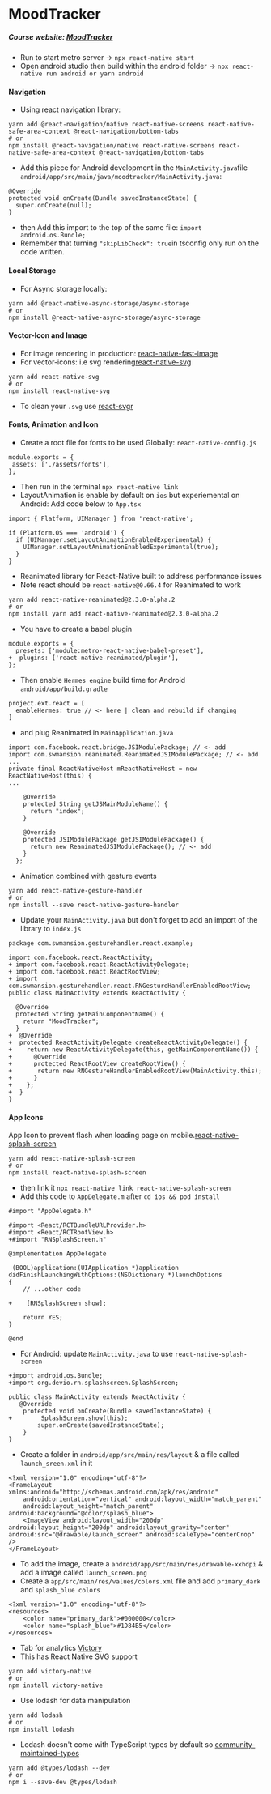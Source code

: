 # MoodTracker
##### Course website: [MoodTracker](https://kadikraman.github.io/react-native-beyond-basics/)
- Run to start metro server -> `npx react-native start`
- Open android studio then build within the android folder -> `npx react-native run android or yarn android`
#### Navigation
- Using react navigation library: 
```
yarn add @react-navigation/native react-native-screens react-native-safe-area-context @react-navigation/bottom-tabs 
# or
npm install @react-navigation/native react-native-screens react-native-safe-area-context @react-navigation/bottom-tabs
```
- Add this piece for Android development in the ` MainActivity.java `file `android/app/src/main/java/moodtracker/MainActivity.java`: 
``` 
@Override
protected void onCreate(Bundle savedInstanceState) {
  super.onCreate(null);
} 
```
- then Add this import to the top of the same file: `import android.os.Bundle;`
- Remember that turning ` "skipLibCheck": true `in tsconfig only run on the code written.
#### Local Storage 
- For Async storage locally: 
```
yarn add @react-native-async-storage/async-storage
# or
npm install @react-native-async-storage/async-storage
```
#### Vector-Icon and Image
- For image rendering in production: [react-native-fast-image](https://github.com/DylanVann/react-native-fast-image)
- For vector-icons: i.e svg rendering[react-native-svg](https://github.com/react-native-svg/react-native-svg)
```
yarn add react-native-svg
# or
npm install react-native-svg
 ```
 - To clean your `.svg` use [react-svgr](https://react-svgr.com/playground/)
 #### Fonts, Animation and Icon
 - Create a root file for fonts to be used Globally: `react-native-config.js`
 ```
 module.exports = {
  assets: ['./assets/fonts'],
};
```
- Then run in the terminal `npx react-native link`
- LayoutAnimation is enable by default on `ios` but experiemental on Android: Add code below to `App.tsx`
```
import { Platform, UIManager } from 'react-native';

if (Platform.OS === 'android') {
  if (UIManager.setLayoutAnimationEnabledExperimental) {
    UIManager.setLayoutAnimationEnabledExperimental(true);
  }
}
```
- Reanimated library for React-Native built to address performance issues
- Note react should be `react-native@0.66.4` for Reanimated to work
```
yarn add react-native-reanimated@2.3.0-alpha.2
# or
npm install yarn add react-native-reanimated@2.3.0-alpha.2
```
- You have to create a babel plugin
```
module.exports = {
  presets: ['module:metro-react-native-babel-preset'],
+  plugins: ['react-native-reanimated/plugin'],
};
```
- Then enable `Hermes engine` build time for Android `android/app/build.gradle` 
```
project.ext.react = [
  enableHermes: true // <- here | clean and rebuild if changing
]
```
- and plug Reanimated in `MainApplication.java`
``` 
import com.facebook.react.bridge.JSIModulePackage; // <- add
import com.swmansion.reanimated.ReanimatedJSIModulePackage; // <- add
...
private final ReactNativeHost mReactNativeHost = new ReactNativeHost(this) {
...

    @Override
    protected String getJSMainModuleName() {
      return "index";
    }

    @Override
    protected JSIModulePackage getJSIModulePackage() {
      return new ReanimatedJSIModulePackage(); // <- add
    }
  };
```
- Animation combined with gesture events
```
yarn add react-native-gesture-handler
# or
npm install --save react-native-gesture-handler
```
- Update your `MainActivity.java` but don't forget to add an import of the library to `index.js`
```
package com.swmansion.gesturehandler.react.example;

import com.facebook.react.ReactActivity;
+ import com.facebook.react.ReactActivityDelegate;
+ import com.facebook.react.ReactRootView;
+ import com.swmansion.gesturehandler.react.RNGestureHandlerEnabledRootView;
public class MainActivity extends ReactActivity {

  @Override
  protected String getMainComponentName() {
    return "MoodTracker";
  }
+  @Override
+  protected ReactActivityDelegate createReactActivityDelegate() {
+    return new ReactActivityDelegate(this, getMainComponentName()) {
+      @Override
+      protected ReactRootView createRootView() {
+       return new RNGestureHandlerEnabledRootView(MainActivity.this);
+      }
+    };
+  }
}
```
#### App Icons
App Icon to prevent flash when loading page on mobile.[react-native-splash-screen](https://github.com/crazycodeboy/react-native-splash-screen)
```
yarn add react-native-splash-screen
# or
npm install react-native-splash-screen
```
- then link it `npx react-native link react-native-splash-screen`
- Add this code to `AppDelegate.m` after  `cd ios && pod install`
```
#import "AppDelegate.h"

#import <React/RCTBundleURLProvider.h>
#import <React/RCTRootView.h>
+#import "RNSplashScreen.h"

@implementation AppDelegate

 (BOOL)application:(UIApplication *)application didFinishLaunchingWithOptions:(NSDictionary *)launchOptions
{
    // ...other code

+    [RNSplashScreen show];

    return YES;
}

@end
```
- For Android: update `MainActivity.java` to use `react-native-splash-screen`
```
+import android.os.Bundle;
+import org.devio.rn.splashscreen.SplashScreen;

public class MainActivity extends ReactActivity {
   @Override
    protected void onCreate(Bundle savedInstanceState) {
+        SplashScreen.show(this);
        super.onCreate(savedInstanceState);
    }
}
```
- Create a folder in `android/app/src/main/res/layout` & a file called `launch_sreen.xml` in it
```
<?xml version="1.0" encoding="utf-8"?>
<FrameLayout xmlns:android="http://schemas.android.com/apk/res/android"
    android:orientation="vertical" android:layout_width="match_parent"
    android:layout_height="match_parent" android:background="@color/splash_blue">
    <ImageView android:layout_width="200dp" android:layout_height="200dp" android:layout_gravity="center" android:src="@drawable/launch_screen" android:scaleType="centerCrop" />
</FrameLayout>
```
- To add the image, create a `android/app/src/main/res/drawable-xxhdpi`  & add a image called `launch_screen.png`
- Create a `app/src/main/res/values/colors.xml` file and add `primary_dark` and `splash_blue colors`
```
<?xml version="1.0" encoding="utf-8"?>
<resources>
    <color name="primary_dark">#000000</color>
    <color name="splash_blue">#1D84B5</color>
</resources>
```
- Tab for analytics [Victory](https://formidable.com/open-source/victory/docs/native/)
- This has React Native SVG support
```
yarn add victory-native
# or
npm install victory-native
```
- Use lodash for data manipulation
```
yarn add lodash
# or
npm install lodash
```
- Lodash doesn't come with TypeScript types by default so [community-maintained-types](https://github.com/DefinitelyTyped/DefinitelyTyped/tree/master/types/lodash)
```
yarn add @types/lodash --dev
# or
npm i --save-dev @types/lodash
```

